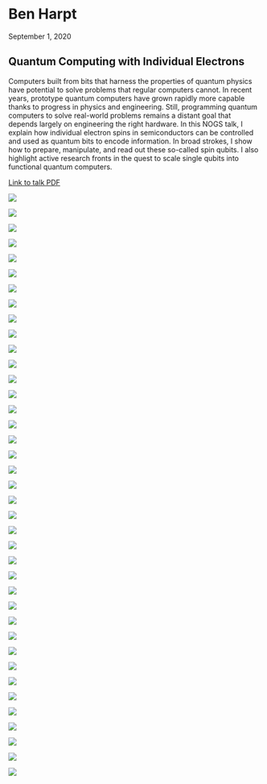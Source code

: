 # Ben Harpt

September 1, 2020

## Quantum Computing with Individual Electrons

Computers built from bits that harness the properties of quantum physics have potential to solve problems that regular computers cannot. 
In recent years, prototype quantum computers have grown rapidly more capable thanks to progress in physics and engineering. 
Still, programming quantum computers to solve real-world problems remains a distant goal that depends largely on engineering the right hardware. 
In this NOGS talk, I explain how individual electron spins in semiconductors can be controlled and used as quantum bits to encode information. 
In broad strokes, I show how to prepare, manipulate, and read out these so-called spin qubits. 
I also highlight active research fronts in the quest to scale single qubits into functional quantum computers.

<a href="https://rmorgan10.github.io/NOGS/BenHarpt/harpt_NOGS.pdf" target="_blank">Link to talk PDF</a> 

![](./slides/Slide1.png)

![](./slides/Slide2.png)

![](./slides/Slide3.png)

![](./slides/Slide4.png)

![](./slides/Slide5.png)

![](./slides/Slide6.png)

![](./slides/Slide7.png)

![](./slides/Slide8.png)

![](./slides/Slide9.png)

![](./slides/Slide10.png)

![](./slides/Slide11.png)

![](./slides/Slide12.png)

![](./slides/Slide13.png)

![](./slides/Slide14.png)

![](./slides/Slide15.png)

![](./slides/Slide16.png)

![](./slides/Slide17.png)

![](./slides/Slide18.png)

![](./slides/Slide19.png)

![](./slides/Slide20.png)

![](./slides/Slide21.png)

![](./slides/Slide22.png)

![](./slides/Slide23.png)

![](./slides/Slide24.png)

![](./slides/Slide25.png)

![](./slides/Slide26.png)

![](./slides/Slide27.png)

![](./slides/Slide28.png)

![](./slides/Slide29.png)

![](./slides/Slide30.png)

![](./slides/Slide31.png)

![](./slides/Slide32.png)

![](./slides/Slide33.png)

![](./slides/Slide34.png)

![](./slides/Slide35.png)

![](./slides/Slide36.png)

![](./slides/Slide37.png)

![](./slides/Slide38.png)

![](./slides/Slide39.png)


